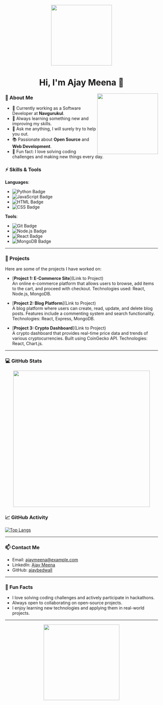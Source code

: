 <p align="center">
    <img src="https://github.com/thompsonemerson/thompsonemerson/raw/master/cover-thompson.png" height="200"/>
</p>
<h1 align="center">Hi, I'm Ajay Meena 👋</h1>

<p align="center">
    <img align='right' src='https://user-images.githubusercontent.com/5713670/87202985-820dcb80-c2b6-11ea-9f56-7ec461c497c3.gif' width='200'>
</p>

### 🚀 About Me
- 🔭 Currently working as a Software Developer at **Navgurukul**.
- 🌱 Always learning something new and improving my skills.
- 💬 Ask me anything, I will surely try to help you out.
- 📚 Passionate about **Open Source** and **Web Development**.
- 🎯 Fun fact: I love solving coding challenges and making new things every day.

### ⚡ Skills & Tools

**Languages**:
- ![Python Badge](https://img.shields.io/badge/-Python-blue?style=flat&logo=python&logoColor=white)
- ![JavaScript Badge](https://img.shields.io/badge/-JavaScript-yellow?style=flat&logo=javascript&logoColor=white)
- ![HTML Badge](https://img.shields.io/badge/-HTML-orange?style=flat&logo=html5&logoColor=white)
- ![CSS Badge](https://img.shields.io/badge/-CSS-blue?style=flat&logo=css3&logoColor=white)

**Tools**:
- ![Git Badge](https://img.shields.io/badge/-Git-orange?style=flat&logo=git&logoColor=white)
- ![Node.js Badge](https://img.shields.io/badge/-Node.js-green?style=flat&logo=node.js&logoColor=white)
- ![React Badge](https://img.shields.io/badge/-React-61DAFB?style=flat&logo=react&logoColor=black)
- ![MongoDB Badge](https://img.shields.io/badge/-MongoDB-4EA94B?style=flat&logo=mongodb&logoColor=white)

---

### 🌟 Projects

Here are some of the projects I have worked on:

- [**Project 1: E-Commerce Site**](Link to Project)  
  An online e-commerce platform that allows users to browse, add items to the cart, and proceed with checkout. Technologies used: React, Node.js, MongoDB.

- [**Project 2: Blog Platform**](Link to Project)  
  A blog platform where users can create, read, update, and delete blog posts. Features include a commenting system and search functionality. Technologies: React, Express, MongoDB.

- [**Project 3: Crypto Dashboard**](Link to Project)  
  A crypto dashboard that provides real-time price data and trends of various cryptocurrencies. Built using CoinGecko API. Technologies: React, Chart.js.

---

### 💻 GitHub Stats

<div align="center">
    <img src="https://github-readme-stats-sigma-five.vercel.app/api?username=ajaybedwall&show_icons=true&theme=tokyonight" width="450" />
</div>

### 📈 GitHub Activity

[![Top Langs](https://github-readme-stats.vercel.app/api/top-langs/?username=ajaybedwall&langs_count=10&layout=compact)](https://github.com/ajaybedwall)

---

### 📫 Contact Me
- Email: [ajaymeena@example.com](mailto:ajaymeena@example.com)
- LinkedIn: [Ajay Meena](https://www.linkedin.com/in/ajaymeena)
- GitHub: [ajaybedwall](https://github.com/ajaybedwall)

---

### 🎯 Fun Facts
- I love solving coding challenges and actively participate in hackathons.
- Always open to collaborating on open-source projects.
- I enjoy learning new technologies and applying them in real-world projects.

---

<p align="center">
    <a href="https://www.youtube.com/watch?v=dQw4w9WgXcQ">
        <img src="https://user-images.githubusercontent.com/73097560/115834477-dbab4500-a447-11eb-908a-139a6edaec5c.gif" width="250">
    </a>
</p>
